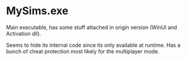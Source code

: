 # MySims.exe

Main executable, has some stuff attached in origin version (WinUI and Activation dll).

Seems to hide its internal code since its only available at runtime. Has a bunch of cheat protection most likely for the multiplayer mode.